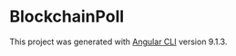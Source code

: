 # BlockchainPoll

This project was generated with [Angular CLI](https://github.com/angular/angular-cli) version 9.1.3.


